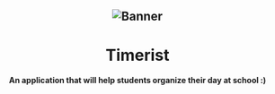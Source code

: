 <div align="center">

![Banner](images/icon2.png=250x250)
----
<h1>Timerist</h1>  
<h4>An application that will help students organize their day at school :)</h4>
</div>
